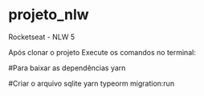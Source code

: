 # projeto_nlw
Rocketseat - NLW 5

Após clonar o projeto
Execute os comandos no terminal:

#Para baixar as dependências
yarn

#Criar o arquivo sqlite
yarn typeorm migration:run
